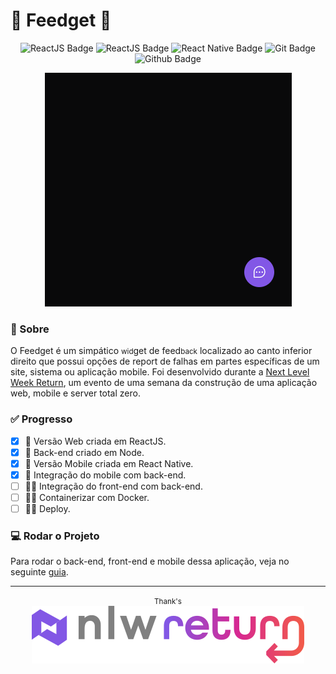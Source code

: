 # 🐛 Feedget 💭

<div align="center">

![ReactJS Badge](https://img.shields.io/badge/Node.js-000000?style=for-the-badge&logo=node.js&logoColor=white) ![ReactJS Badge](https://img.shields.io/badge/React-000000?style=for-the-badge&logo=react&logoColor=white) ![React Native Badge](https://img.shields.io/badge/React_Native-000000?style=for-the-badge&logo=react&logoColor=white) ![Git Badge](https://img.shields.io/badge/GIT-000000?style=for-the-badge&logo=git&logoColor=white) ![Github Badge](https://img.shields.io/badge/GitHub-000000?style=for-the-badge&logo=github&logoColor=white)

</div>

<div align="center">
  <img src="./.github/images/frontend-gif.gif" alt="Application running on web">
</div>

### 🚀 Sobre

O Feedget é um simpático <small>wid</small>get de feed<small>back</small> localizado ao canto inferior direito que possui opções de report de falhas em partes específicas de um site, sistema ou aplicação mobile. Foi desenvolvido durante a [Next Level Week Return](https://nextlevelweek.com/), um evento de uma semana da construção de uma aplicação web, mobile e server total zero.

### ✅ Progresso

- [x] 🚀 Versão Web criada em ReactJS.
- [x] 🚀 Back-end criado em Node.
- [x] 🚀 Versão Mobile criada em React Native.
- [x] 🚀 Integração do mobile com back-end.
- [ ] 👨‍🚀 Integração do front-end com back-end.
- [ ] 👨‍🚀 Containerizar com Docker.
- [ ] 👨‍🚀 Deploy.

### 💻 Rodar o Projeto

Para rodar o back-end, front-end e mobile dessa aplicação, veja no seguinte [guia](INSTALL.md).

<hr />
<p align="center">
  <small>Thank's</small><br>
  <img src="./.github/images/nlw.svg" alt="Next Level Week logo">
</p>
